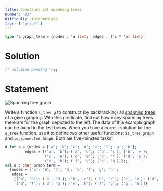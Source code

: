 ```yaml
---
title: Construct all spanning trees
number: "83"
difficulty: intermediate
tags: [ "graph" ]
---
```


```ocaml
type 'a graph_term = {nodes : 'a list;  edges : ('a * 'a) list}
```

# Solution

```ocaml
(* solution pending *);;
```

# Statement

![Spanning tree graph](/media/problems/spanning-tree-graph1.gif)

Write a function `s_tree g` to construct (by backtracking) all [spanning
trees](http://en.wikipedia.org/wiki/Spanning_tree) of a given graph `g`.
With this predicate, find out how many spanning trees there are for the
graph depicted to the left. The data of this example graph can be found
in the test below. When you have a correct solution for the `s_tree`
function, use it to define two other useful functions: `is_tree graph`
and `is_connected Graph`. Both are five-minutes tasks!

```ocaml
# let g = {nodes = ['a'; 'b'; 'c'; 'd'; 'e'; 'f'; 'g'; 'h'];
         edges = [('a', 'b'); ('a', 'd'); ('b', 'c'); ('b', 'e');
                  ('c', 'e'); ('d', 'e'); ('d', 'f'); ('d', 'g');
                  ('e', 'h'); ('f', 'g'); ('g', 'h')]};;
val g : char graph_term =
  {nodes = ['a'; 'b'; 'c'; 'd'; 'e'; 'f'; 'g'; 'h'];
   edges =
    [('a', 'b'); ('a', 'd'); ('b', 'c'); ('b', 'e'); ('c', 'e'); ('d', 'e');
     ('d', 'f'); ('d', 'g'); ('e', 'h'); ('f', 'g'); ('g', 'h')]}
```
